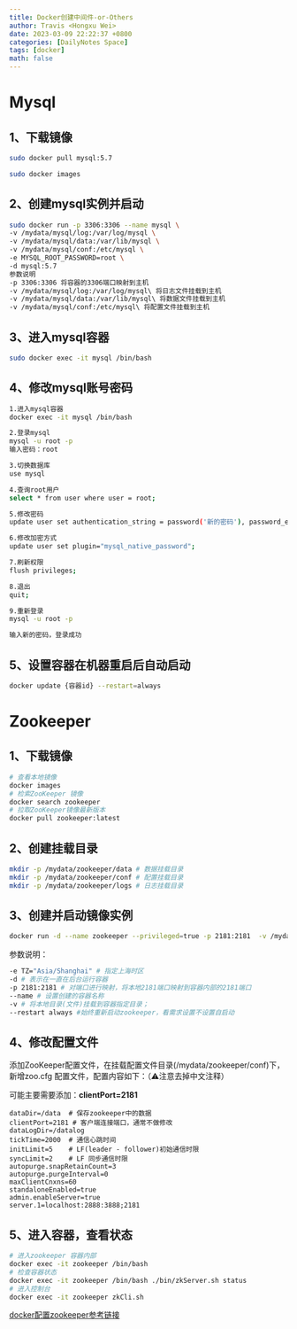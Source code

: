 ```yaml
---
title: Docker创建中间件-or-Others
author: Travis <Hongxu Wei>
date: 2023-03-09 22:22:37 +0800
categories: [DailyNotes Space]
tags: [docker]
math: false
---
```


# Mysql

## 1、下载镜像

```bash
sudo docker pull mysql:5.7

sudo docker images
```

## 2、创建mysql实例并启动

```bash
sudo docker run -p 3306:3306 --name mysql \
-v /mydata/mysql/log:/var/log/mysql \
-v /mydata/mysql/data:/var/lib/mysql \
-v /mydata/mysql/conf:/etc/mysql \
-e MYSQL_ROOT_PASSWORD=root \
-d mysql:5.7
参数说明
-p 3306:3306 将容器的3306端口映射到主机
-v /mydata/mysql/log:/var/log/mysql\ 将日志文件挂载到主机
-v /mydata/mysql/data:/var/lib/mysql\ 将数据文件挂载到主机
-v /mydata/mysql/conf:/etc/mysql\ 将配置文件挂载到主机
```

## 3、进入mysql容器

```bash
sudo docker exec -it mysql /bin/bash
```

## 4、修改mysql账号密码

```bash
1.进入mysql容器
docker exec -it mysql /bin/bash

2.登录mysql
mysql -u root -p
输入密码：root

3.切换数据库
use mysql

4.查询root用户
select * from user where user = root;

5.修改密码
update user set authentication_string = password('新的密码'), password_expired = 'N', password_last_changed = now() where user = 'root';

6.修改加密方式
update user set plugin="mysql_native_password";

7.刷新权限
flush privileges;

8.退出
quit;

9.重新登录
mysql -u root -p 

输入新的密码，登录成功

```

## 5、设置容器在机器重启后自动启动

```bash
docker update {容器id} --restart=always
```



# Zookeeper

## 1、下载镜像

```bash
# 查看本地镜像
docker images
# 检索ZooKeeper 镜像
docker search zookeeper
# 拉取ZooKeeper镜像最新版本
docker pull zookeeper:latest
```

## 2、创建挂载目录

```bash
mkdir -p /mydata/zookeeper/data # 数据挂载目录
mkdir -p /mydata/zookeeper/conf # 配置挂载目录
mkdir -p /mydata/zookeeper/logs # 日志挂载目录
```

## 3、创建并启动镜像实例

```bash
docker run -d --name zookeeper --privileged=true -p 2181:2181  -v /mydata/zookeeper/data:/data -v /mydata/zookeeper/conf:/conf -v /mydata/zookeeper/logs:/datalog zookeeper
```

参数说明：

```bash
-e TZ="Asia/Shanghai" # 指定上海时区 
-d # 表示在一直在后台运行容器
-p 2181:2181 # 对端口进行映射，将本地2181端口映射到容器内部的2181端口
--name # 设置创建的容器名称
-v # 将本地目录(文件)挂载到容器指定目录；
--restart always #始终重新启动zookeeper，看需求设置不设置自启动
```

## 4、修改配置文件

添加ZooKeeper配置文件，在挂载配置文件目录(/mydata/zookeeper/conf)下，新增zoo.cfg 配置文件，配置内容如下：（⚠️注意去掉中文注释）

可能主要需要添加：**clientPort=2181**

```
dataDir=/data  # 保存zookeeper中的数据
clientPort=2181 # 客户端连接端口，通常不做修改
dataLogDir=/datalog
tickTime=2000  # 通信心跳时间
initLimit=5    # LF(leader - follower)初始通信时限
syncLimit=2    # LF 同步通信时限
autopurge.snapRetainCount=3
autopurge.purgeInterval=0
maxClientCnxns=60
standaloneEnabled=true
admin.enableServer=true
server.1=localhost:2888:3888;2181
```

## 5、进入容器，查看状态

```bash
# 进入zookeeper 容器内部
docker exec -it zookeeper /bin/bash
# 检查容器状态
docker exec -it zookeeper /bin/bash ./bin/zkServer.sh status
# 进入控制台
docker exec -it zookeeper zkCli.sh
```

[docker配置zookeeper参考链接](https://blog.csdn.net/duyun0/article/details/128437451)
